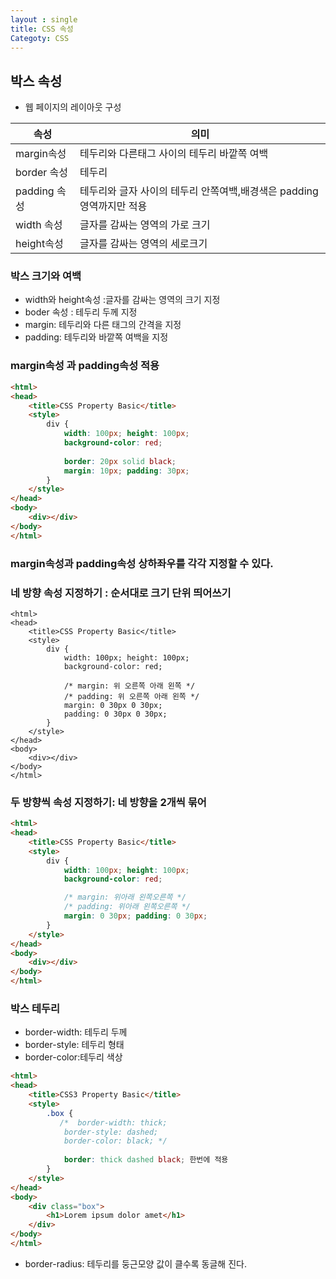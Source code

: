```yaml
---
layout : single
title: CSS 속성
Categoty: CSS
---
```

## 박스 속성

* 웹 페이지의 레이아웃 구성

|     속성     |   의미        |
|----------|-----------|
|margin속성|   테두리와 다른태그 사이의 테두리 바깥쪽 여백        |
|border 속성|   테두리       |
|padding 속성|  테두리와 글자 사이의 테두리 안쪽여백,배경색은 padding 영역까지만 적용       |
|width 속성|     글자를 감싸는 영역의 가로 크기      |
| height속성|   글자를 감싸는 영역의 세로크기       |

### 박스 크기와 여백
* width와 height속성 :글자를 감싸는 영역의 크기 지정
* boder 속성 : 테두리 두께 지정
* margin: 테두리와 다른 태그의 간격을 지정
* padding: 테두리와 바깥쪽 여백을 지정
###  margin속성 과 padding속성 적용 

``````html
<html>
<head>
    <title>CSS Property Basic</title>
    <style>
        div {
            width: 100px; height: 100px;
            background-color: red;
 
            border: 20px solid black;
            margin: 10px; padding: 30px;
        }
    </style>
</head>
<body>
    <div></div>
</body>
</html>
````````````
### margin속성과 padding속성 상하좌우를 각각 지정할 수 있다.

### 네 방향 속성 지정하기 : 순서대로 크기 단위 띄어쓰기

````````
<html>
<head>
    <title>CSS Property Basic</title>
    <style>
        div {
            width: 100px; height: 100px;
            background-color: red;

            /* margin: 위 오른쪽 아래 왼쪽 */
            /* padding: 위 오른쪽 아래 왼쪽 */
            margin: 0 30px 0 30px;
            padding: 0 30px 0 30px;
        }
    </style>
</head>
<body>
    <div></div>
</body>
</html>
`````````````````````````
### 두 방향씩 속성 지정하기: 네 방향을 2개씩 묶어

````html
<html>
<head>
    <title>CSS Property Basic</title>
    <style>
        div {
            width: 100px; height: 100px;
            background-color: red;

            /* margin: 위아래 왼쪽오른쪽 */
            /* padding: 위아래 왼쪽오른쪽 */
            margin: 0 30px; padding: 0 30px;
        }
    </style>
</head>
<body>
    <div></div>
</body>
</html>
``````````
### 박스 테두리
* border-width: 테두리 두께
* border-style: 테두리 형태
* border-color:테두리 색상

``````html
<html>
<head>
    <title>CSS3 Property Basic</title>
    <style>
        .box {
           /*  border-width: thick;
            border-style: dashed;
            border-color: black; */
            
            border: thick dashed black; 한번에 적용
        }
    </style>
</head>
<body>
    <div class="box">
        <h1>Lorem ipsum dolor amet</h1>
    </div>
</body>
</html>
````````
* border-radius:  테두리를 둥근모양 
                  값이 클수록 동글해 진다.

<html>
<head>
    <title>CSS3 Property Basic</title>
    <style>
        .box {
            border-width: thick;
            border-style: dashed;
            border-color: black;

            border-radius: 20px; 
            
        }
    </style>
</head>
<body>
    <div class="box">
        <h1>Lorem ipsum dolor amet</h1>
    </div>
</body>
</html>

### 배경이미지 속성

|   속성   |  설명   | 
|------|------|
|  background-image    |  배경 이미지 삽입    |
|background-size|배경 이미지의 크기 지정|
|background-repeat|배경 이미지의 반복 형태지정|
|background-attachment|배경 이미지의 부착 형태 지정|
|background-position|배경이미지의 위치 지정|
|background|한번에 모든 배경 속성 입력|



### 글자 속성
#### 글자 크기와 글꼴
### 위치 속성
#### 요소의 고정 위치와 상대위치 지정
1. position_ 요소의 위치 지정 형식 설정
2. 절대 위치 좌표: 
3. 상대 위치 좌표:
### 유동 속성
* float속성
* 웹 페이지의 레이아웃을 잡을 떄 많이 사용
* 웹 브라우저 크기에 상관없이 공지등ㅇ을 일정한 위치에 고정할 때 적합
### 그림자와 그레이디언트 속성
* 그람자 속성

````html
text-shadow:5px,5px,5px,black (오른쪽,아래,흐림도,색상)
```````

`````html
 box-shadow:5px,5px,5px,black
             (오른쪽,아래,흐림도,색상)
``````

